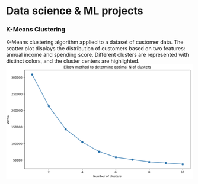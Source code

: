# Data science & ML projects

### K-Means Clustering

 K-Means clustering algorithm applied to a dataset of customer data. The scatter plot displays the distribution of customers based on two features: annual income and spending score. Different clusters are represented with distinct colors, and the cluster centers are highlighted.
 ![Customer Segments](k_means/Elbow_method.png)

